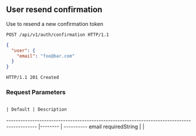## User resend confirmation

Use to resend a new confirmation token

```http
POST /api/v1/auth/confirmation HTTP/1.1
```

```json
{
  "user": {
    "email": "foo@bar.com"
  }
}
```

```http
HTTP/1.1 201 Created
```

### Request Parameters

                                                                                            | Default | Description
------------------------------------------------------------------------------------------- |-------- | ----------
email    <span class="label">required</span><span class="details">String</span>             |         |
